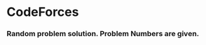 #             CodeForces
###                                        Random problem solution. Problem Numbers are given.
